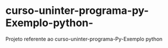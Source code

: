 # curso-uninter-programa-py-Exemplo-python-
Projeto referente ao  curso-uninter-programa-Py-Exemplo python 
